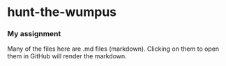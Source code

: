 # hunt-the-wumpus
### My assignment
Many of the files here are .md files (markdown). Clicking on them to open them in GitHub will render the markdown.
